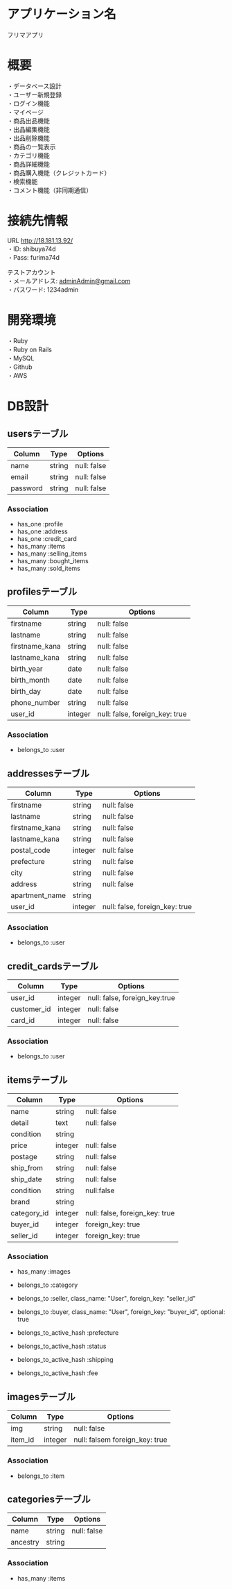 # アプリケーション名
フリマアプリ

# 概要
・データベース設計  
・ユーザー新規登録  
・ログイン機能  
・マイページ  
・商品出品機能  
・出品編集機能  
・出品削除機能  
・商品の一覧表示  
・カテゴリ機能  
・商品詳細機能  
・商品購入機能（クレジットカード）  
・検索機能  
・コメント機能（非同期通信）  

# 接続先情報
URL http://18.181.13.92/  
 ・ID: shibuya74d  
 ・Pass: furima74d  
   
テストアカウント  
 ・メールアドレス: adminAdmin@gmail.com  
 ・パスワード: 1234admin  
   
# 開発環境  
 ・Ruby  
 ・Ruby on Rails  
 ・MySQL  
 ・Github  
 ・AWS

# DB設計
## usersテーブル
|Column|Type|Options|
|------|----|-------|
|name|string|null: false|
|email|string|null: false|
|password|string|null: false|
### Association
- has_one :profile
- has_one :address
- has_one :credit_card
- has_many :items
- has_many :selling_items <!-- 販売中商品 -->
- has_many :bought_items <!-- 自分が買った商品 -->
- has_many :sold_items <!-- 売却済み商品 -->

## profilesテーブル
|Column|Type|Options|
|------|----|-------|
|firstname|string|null: false|
|lastname|string|null: false|
|firstname_kana|string|null: false|
|lastname_kana|string|null: false|
|birth_year|date|null: false|
|birth_month|date|null: false|
|birth_day|date|null: false|
|phone_number|string|null: false|
|user_id|integer|null: false, foreign_key: true|
### Association
- belongs_to :user


## addressesテーブル
|Column|Type|Options|
|------|----|-------|
|firstname|string|null: false|
|lastname|string|null: false|
|firstname_kana|string|null: false|
|lastname_kana|string|null: false|
|postal_code|integer|null: false|
|prefecture|string|null: false|
|city|string|null: false|
|address|string|null: false|
|apartment_name|string| |
|user_id|integer|null: false, foreign_key: true|
### Association
- belongs_to :user



## credit_cardsテーブル
|Column|Type|Options|
|------|----|-------|
|user_id|integer|null: false, foreign_key:true|
|customer_id|integer|null: false|
|card_id|integer|null: false|
### Association
- belongs_to :user


## itemsテーブル
|Column|Type|Options|
|------|----|-------|
|name|string|null: false|
|detail|text|null: false|
|condition|string||null: false|
|price|integer|null: false|
|postage|string|null: false|
|ship_from|string|null: false|
|ship_date|string|null: false|
|condition|string|null:false|
|brand|string|
|category_id|integer|null: false, foreign_key: true|
|buyer_id|integer|foreign_key: true|
|seller_id|integer|foreign_key: true| 

### Association
- has_many :images
- belongs_to :category
- belongs_to :seller, class_name: "User", foreign_key: "seller_id"
- belongs_to :buyer, class_name: "User", foreign_key: "buyer_id", optional: true

- belongs_to_active_hash :prefecture
- belongs_to_active_hash :status
- belongs_to_active_hash :shipping
- belongs_to_active_hash :fee

## imagesテーブル
|Column|Type|Options|
|------|----|-------|
|img|string|null: false|
|item_id|integer|null: falsem foreign_key: true|
### Association
- belongs_to :item


## categoriesテーブル
|Column|Type|Options|
|------|----|-------|
|name|string|null: false|
|ancestry|string| |
### Association
- has_many :items

